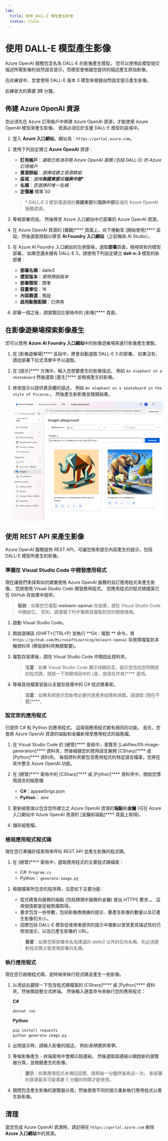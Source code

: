```yaml
---
lab:
  title: 使用 DALL-E 模型產生影像
  status: stale
---
```


# 使用 DALL-E 模型產生影像

Azure OpenAI 服務包含名為 DALL-E 的影像產生模型。 您可以使用此模型提交描述所需影像的自然語言提示，而模型會根據您提供的描述產生原始影像。

在此練習中，您會使用 DALL-E 版本 3 模型來根據自然語言提示產生影像。

此練習大約需要 **25** 分鐘。

## 佈建 Azure OpenAI 資源

您必須先在 Azure 訂用帳戶中佈建 Azure OpenAI 資源，才能使用 Azure OpenAI 模型來產生影像。 資源必須位於支援 DALL-E 模型的區域中。

1. 登入 **Azure 入口網站**，網址為：`https://portal.azure.com`。
1. 使用下列設定建立 **Azure OpenAI** 資源：
    - **訂用帳戶**：*選取已核准存取 Azure OpenAI 服務 (包括 DALL-E) 的 Azure 訂用帳戶*
    - **資源群組**：*選擇或建立資源群組*
    - **區域**：*選擇**美國東部**或**瑞典中部***\*
    - **名稱**：*您選擇的唯一名稱*
    - **定價層**:標準 S0

    > \* DALL-E 3 模型僅適用於**美國東部**和**瑞典中部**區域的 Azure OpenAI 服務資源。

1. 等候部署完成。 然後移至 Azure 入口網站中已部署的 Azure OpenAI 資源。
1. 在 Azure OpenAI 資源的 [概觀]**** 頁面上，向下捲動至 [開始使用]**** 區段，然後選取按鈕以移至 **AI Foundry 入口網站**（之前稱為 AI Studio）。
1. 在 Azure AI Foundry 入口網站的左側窗格，選取**部署**頁面，檢視現有的模型部署。 如果您還未擁有 DALL-E 3，請使用下列設定建立 **dall-e-3** 模型的新部署：
    - **部署名稱**：dalle3
    - **模型版本**：*使用預設版本*
    - **部署類型**：標準
    - **容量單位**：1K
    - **內容篩選**：預設
    - **啟用動態配額**：已停用
1. 部署一個之後，請瀏覽回左窗格中的 [影像]**** 頁面。

## 在影像遊樂場探索影像產生

您可以使用 **Azure AI Foundry 入口網站**中的影像遊樂場來進行影像產生實驗。

1. 在 [影像遊樂場]**** 區段中，應會自動選取 DALL-E 3 的部署。 如果沒有，請從部署下拉式清單中予以選取。
1. 在 [提示]**** 方塊中，輸入您想要產生的影像描述。 例如 `An elephant on a skateboard` 然後選取 [產生]**** 並檢視產生的影像。

1. 修改提示以提供更具體的描述。 例如 `An elephant on a skateboard in the style of Picasso` 。 然後產生新影像並檢閱結果。

    ![在 Azure AI Foundry 入口網站中具有兩個產生影像的影像遊樂場。](../media/images-playground-new-style.png)

## 使用 REST API 來產生影像

Azure OpenAI 服務提供 REST API，可讓您用來提交內容產生的提示，包括 DALL-E 模型所產生的影像。

### 準備在 Visual Studio Code 中開發應用程式

現在讓我們來探索如何建置使用 Azure OpenAI 服務的自訂應用程式來產生影像。 您將使用 Visual Studio Code 開發應用程式。 您應用程式的程式碼檔案已在 GitHub 存放庫中提供。

> **秘訣**：如果您已複製 **mslearn-openai** 存放庫，請在 Visual Studio Code 中開啟它。 否則，請遵循下列步驟將其複製到您的開發環境。

1. 啟動 Visual Studio Code。
2. 開啟選擇區 (SHIFT+CTRL+P) 並執行 **Git：複製 ** 命令，將 `https://github.com/MicrosoftLearning/mslearn-openai` 存放庫複製到本機資料夾 (哪個資料夾無關緊要)。
3. 複製存放庫後，請在 Visual Studio Code 中開啟此資料夾。

    > **注意**：如果 Visual Studio Code 顯示快顯訊息，提示您信任您所開啟的程式碼，請按一下快顯項目中的 [是，我信任作者]**** 選項。

4. 等候其他檔案安裝以支援存放庫中的 C# 程式碼專案。

    > **注意**：如果系統提示您新增必要的資產來組建和偵錯，請選取 [現在不要]****。

### 設定您的應用程式

已提供 C# 和 Python 的應用程式。 這兩個應用程式都有相同的功能。 首先，您會將 Azure OpenAI 資源的端點和金鑰新增至應用程式的組態檔。

1. 在 Visual Studio Code 的 [總管]**** 窗格中，瀏覽至 [Labfiles/05-image-generation]**** 資料夾，然後根據您的使用語言展開 [CSharp]**** 或 [Python]**** 資料夾。 每個資料夾都包含應用程式的特定語言檔案，您將在其中整合 Azure OpenAI 功能。
2. 在 [總管]**** 窗格中的 [CSharp]**** 或 [Python]**** 資料夾中，開啟您慣用語言的組態檔

    - **C#**：appsettings.json
    - **Python**：.env
    
3. 更新組態值以包含您所建立之 Azure OpenAI 資源的**端點**和**金鑰** (可在 Azure 入口網站中 Azure OpenAI 資源的 [金鑰和端點]**** 頁面上取得)。
4. 儲存組態檔。

### 檢視應用程式程式碼

現在您已準備好探索用來呼叫 REST API 並產生影像的程式碼。

1. 在 [總管]**** 窗格中，選取應用程式的主要程式碼檔案：

    - C#: `Program.cs`
    - Python： `generate-image.py`

2. 檢閱檔案所包含的程序碼，注意如下主要功能：
    - 程式碼會向服務的端點 (包括標頭中服務的金鑰) 提出 HTTPS 要求，。 這兩個值都是從組態檔取得。
    - 要求包含一些參數，包括影像應根據的提示、要產生影像的數量以及已產生影像的大小。
    - 回應包括 DALL-E 模型從使用者提供的提示中推斷以使其更具描述性的已修改提示，以及已產生影像的 URL。
    
    > **重要**：如果您將部署命名為建議的 *dalle3* 以外的任何名稱，則必須更新程式碼才能使用部署的名稱。

### 執行應用程式

現在您已檢閱程式碼，是時候來執行程式碼並產生一些影像。

1. 以滑鼠右鍵按一下包含程式碼檔案的 [CSharp]**** 或 [Python]**** 資料夾，然後開啟整合式終端。 然後輸入適當命令來執行您的應用程式：

   **C#**
   ```
   dotnet run
   ```
   
   **Python**
   ```
   pip install requests
   python generate-image.py
   ```

3. 出現提示時，請輸入影像的描述。 例如*長頸鹿放風箏*。

4. 等候影像產生 - 終端窗格中會顯示超連結。 然後選取超連結以開啟新的瀏覽器分頁，並檢閱產生的影像。

   > **提示**：如果應用程式未傳回回應，請稍後一分鐘然後再試一次。 新部署的資源最多可能需要 5 分鐘的時間才能使用。

5. 關閉包含產生影像的瀏覽器分頁，然後使用不同的提示重新執行應用程式以產生新影像。

## 清理

當您完成 Azure OpenAI 資源時，請記得在 `https://portal.azure.com` 刪除 **Azure 入口網站**中的資源。
